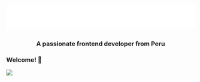 <h1 align="center">
  <img src="https://raw.githubusercontent.com/joseniquen08/joseniquen08/main/name.svg" alt="José Ñiquen" />
</h1>
<h3 align="center">A passionate frontend developer from Peru</h3>

### Welcome! 👋

![](https://github-readme-stats.vercel.app/api?username=joseniquen08&theme=blue-green)

<!--
**joseniquen08/joseniquen08** is a ✨ _special_ ✨ repository because its `README.md` (this file) appears on your GitHub profile.

Here are some ideas to get you started:

- 🔭 I’m currently working on ...
- 🌱 I’m currently learning ...
- 👯 I’m looking to collaborate on ...
- 🤔 I’m looking for help with ...
- 💬 Ask me about ...
- 📫 How to reach me: ...
- 😄 Pronouns: ...
- ⚡ Fun fact: ...
-->
